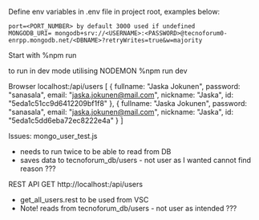 Define env variables in .env file in project root, examples below:

    port=<PORT_NUMBER> by default 3000 used if undefined
    MONGODB_URI= mongodb+srv://<USERNAME>:<PASSWORD>@tecnoforum0-enrpp.mongodb.net/<DBNAME>?retryWrites=true&w=majority


Start with 
%npm run 

to run in dev mode utilising NODEMON 
%npm run dev


Browser localhost:<PORT>/api/users 
    [
        {
            fullname: "Jaska Jokunen",
            password: "sanasala",
            email: "jaska.jokunen@mail.com",
            nickname: "Jaska",
            id: "5eda1c51cc9d6412209bf1f8"
        },
        {
            fullname: "Jaska Jokunen",
            password: "sanasala",
            email: "jaska.jokunen@mail.com",
            nickname: "Jaska",
            id: "5eda1c5dd6eba72ec8222e4a"
        }
    ]

Issues: 
mongo_user_test.js 
- needs to run twice to be able to read from DB 
- saves data to tecnoforum_db/users - not user as I wanted cannot find reason ???

REST API 
GET http://localhost:<PORT>/api/users
- get_all_users.rest to be used from VSC
- Note! reads from tecnoforum_db/users  - not user as intended ???
